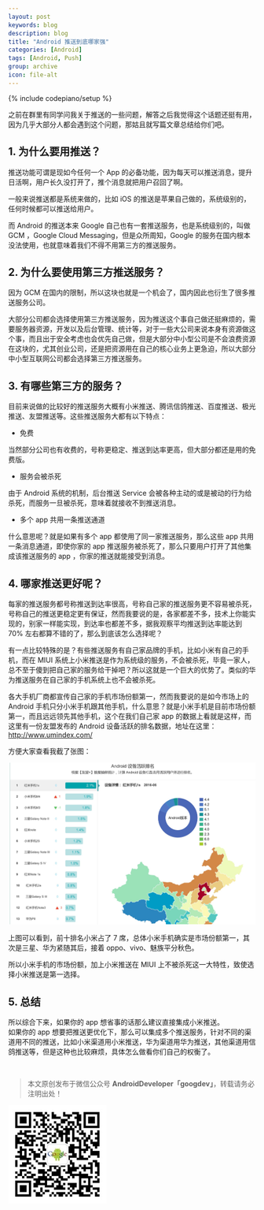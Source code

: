 ```yaml
---
layout: post
keywords: blog
description: blog
title: "Android 推送到底哪家强"
categories: [Android]
tags: [Android, Push]
group: archive
icon: file-alt
---
```

{% include codepiano/setup %}

之前在群里有同学问我关于推送的一些问题，解答之后我觉得这个话题还挺有用，因为几乎大部分人都会遇到这个问题，那姑且就写篇文章总结给你们吧。    

   

## 1. 为什么要用推送？          

推送功能可谓是现如今任何一个 App 的必备功能，因为每天可以推送消息，提升日活啊，用户长久没打开了，推个消息就把用户召回了啊。
   

   
一般来说推送都是系统来做的，比如 iOS 的推送是苹果自己做的，系统级别的，任何时候都可以推送给用户。    

   
而 Android 的推送本来 Google 自己也有一套推送服务，也是系统级别的，叫做 GCM ，Google Cloud Messaging，但是众所周知，Google 的服务在国内根本没法使用，也就意味着我们不得不用第三方的推送服务。    

   

## 2. 为什么要使用第三方推送服务？            


因为 GCM 在国内的限制，所以这块也就是一个机会了，国内因此也衍生了很多推送服务公司。    

   
大部分公司都会选择使用第三方推送服务，因为推送这个事自己做还挺麻烦的，需要服务器资源，开发以及后台管理、统计等，对于一些大公司来说本身有资源做这个事，而且出于安全考虑也会优先自己做，但是大部分中小型公司是不会浪费资源在这块的，尤其创业公司，还是把资源用在自己的核心业务上更急迫，所以大部分中小型互联网公司都会选择第三方推送服务。    

   

## 3. 有哪些第三方的服务？            


目前来说做的比较好的推送服务大概有小米推送、腾讯信鸽推送、百度推送、极光推送、友盟推送等。这些推送服务大都有以下特点：    

   
- 免费    

当然部分公司也有收费的，号称更稳定、推送到达率更高，但大部分都还是用的免费版。    

   
- 服务会被杀死

由于 Android 系统的机制，后台推送 Service 会被各种主动的或是被动的行为给杀死，而服务一旦被杀死，意味着就接收不到推送消息。    

   
- 多个 app 共用一条推送通道

什么意思呢？就是如果有多个 app 都使用了同一家推送服务，那么这些 app 共用一条消息通道，即使你家的 app 推送服务被杀死了，那么只要用户打开了其他集成该推送服务的 app ，你家的推送就能接受到消息。    

   
## 4. 哪家推送更好呢？            

     
每家的推送服务都号称推送到达率很高，号称自己家的推送服务更不容易被杀死，号称自己的推送更稳定更有保证，然而我要说的是，各家都差不多，技术上你能实现的，别家一样能实现，到达率也都差不多，据我观察平均推送到达率能达到 70% 左右都算不错的了，那么到底该怎么选择呢？    

   
有一点比较特殊的是？有些推送服务有自己家品牌的手机，比如小米有自己的手机，而在 MIUI 系统上小米推送是作为系统级的服务，不会被杀死，毕竟一家人，总不至于傻到把自己家的服务给干掉吧？所以这就是一个巨大的优势了。类似的华为推送服务在自己家的手机系统上也不会被杀死。
   

   
各大手机厂商都宣传自己家的手机市场份额第一，然而我要说的是如今市场上的 Android 手机只分小米手机跟其他手机，什么意思？就是小米手机是目前市场份额第一，而且远远领先其他手机，这个在我们自己家 app 的数据上看就是这样，而这里有一份友盟发布的 Android 设备活跃的排名数据，地址在这里：http://www.umindex.com/    

   
方便大家查看我截了张图：    

![图片描述](/image/push.png)
   
上图可以看到，前十排名小米占了 7 席，总体小米手机确实是市场份额第一，其次是三星、华为紧随其后，接着 oppo、vivo、魅族平分秋色。    

   
所以小米手机的市场份额，加上小米推送在 MIUI 上不被杀死这一大特性，致使选择小米推送是第一选择。    

   

## 5. 总结            
   

所以综合下来，如果你的 app 想省事的话那么建议直接集成小米推送。    
如果你的 app 想要把推送更优化下，那么可以集成多个推送服务，针对不同的渠道用不同的推送，比如小米渠道用小米推送，华为渠道用华为推送，其他渠道用信鸽推送等，但是这种也比较麻烦，具体怎么做看你们自己的权衡了。    

<br />

> 本文原创发布于微信公众号 **AndroidDeveloper「googdev」**，转载请务必注明出处！

![图片描述](/image/weixinpublic.jpg)

